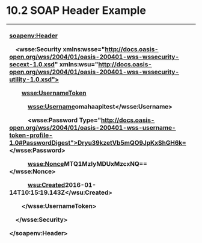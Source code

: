 # **10.2 SOAP Header Example**

|<p><soapenv:Header></p><p>`  `<wsse:Security xmlns:wsse="http://docs.oasis-open.org/wss/2004/01/oasis-200401-wss-wssecurity-secext-1.0.xsd" xmlns:wsu="http://docs.oasis-open.org/wss/2004/01/oasis-200401-wss-wssecurity-utility-1.0.xsd"></p><p>`    `<wsse:UsernameToken></p><p>`      `<wsse:Username>omahaapitest</wsse:Username></p><p>`      `<wsse:Password Type="http://docs.oasis-open.org/wss/2004/01/oasis-200401-wss-username-token-profile-1.0#PasswordDigest">Dryu39kzetVb5mQO9JpKxShGH6k=</wsse:Password></p><p>`      `<wsse:Nonce>MTQ1MzIyMDUxMzcxNQ==</wsse:Nonce></p><p>`      `<wsu:Created>2016-01-14T10:15:19.143Z</wsu:Created></p><p>`    `</wsse:UsernameToken></p><p>`  `</wsse:Security></p><p></soapenv:Header></p>|
| :- |
